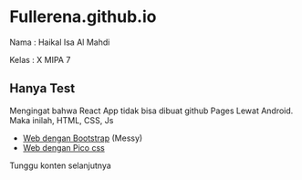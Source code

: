 # Fullerena.github.io
Nama : Haikal Isa Al Mahdi

Kelas : X MIPA 7

## Hanya Test

Mengingat bahwa React App tidak bisa dibuat github Pages Lewat
Android. Maka inilah, HTML, CSS, Js

* [Web dengan Bootstrap](https://fullerena.github.io/New.html) (Messy)
* [Web dengan Pico css](https://fullerena.github.io/404.html)


Tunggu konten selanjutnya

